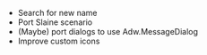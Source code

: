 - Search for new name
- Port Slaine scenario
- (Maybe) port dialogs to use Adw.MessageDialog
- Improve custom icons
